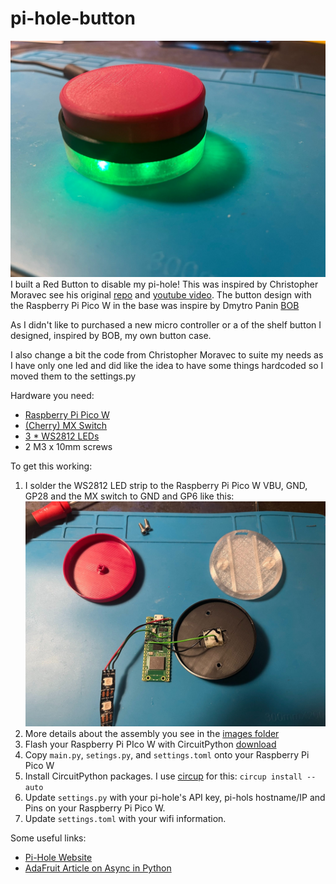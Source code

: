 # pi-hole-button
![button green](/images/05_button_green.jpeg)
I built a Red Button to disable my pi-hole!
This was inspired by Christopher Moravec see his original [repo](https://github.com/morehavoc/pi-hole-button) and [youtube video](https://www.youtube.com/embed/h51sABc1pn0).
The button design with the Raspberry Pi Pico W in the base was inspire by Dmytro Panin [BOB](https://github.com/dr-mod/bob)

As I didn't like to purchased a new micro controller or a of the shelf button I designed, inspired by BOB, my own button case.

I also change a bit the code from Christopher Moravec to suite my needs as I have only one led and did like the idea to have some things hardcoded so I moved them to the settings.py

Hardware you need:
* [Raspberry Pi Pico W](https://www.raspberrypi.com/products/raspberry-pi-pico/)
* [(Cherry) MX Switch](https://www.cherrymx.de/en/cherry-mx/mx-original/mx-red.html)
* [3 * WS2812 LEDs](https://amzn.eu/d/g3ZF5xG)
* 2 M3 x 10mm screws

To get this working:
1. I solder the WS2812 LED strip to the Raspberry Pi Pico W VBU, GND, GP28 and the MX switch to GND and GP6 like this: 
![soldering](/images/02_soldering.jpeg)
1. More details about the assembly you see in the [images folder](/images/)
2. Flash your Raspberry Pi PIco W with CircuitPython [download](https://circuitpython.org/board/raspberry_pi_pico_w/)
3. Copy `main.py`, `setings.py`, and `settings.toml` onto your Raspberry Pi Pico W
4. Install CircuitPython packages. I use [circup](https://github.com/adafruit/circup) for this: `circup install --auto`
5. Update `settings.py` with your pi-hole's API key, pi-hols hostname/IP and Pins on your Raspberry Pi Pico W.
6. Update `settings.toml` with your wifi information.

Some useful links:
* [Pi-Hole Website](https://pi-hole.net/)
* [AdaFruit Article on Async in Python](https://learn.adafruit.com/cooperative-multitasking-in-circuitpython-with-asyncio/overview)
